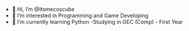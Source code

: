 - 👋 Hi, I’m @Itsmecoscube
- 👀 I’m interested in Programming and Game Developing
- 🌱 I’m currently learning Python
-Studying in GEC (Comp) - First Year
<!---
Itsmecoscube/Itsmecoscube is a ✨ special ✨ repository because its `README.md` (this file) appears on your GitHub profile.
You can click the Preview link to take a look at your changes.
--->
